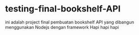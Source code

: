 # testing-final-bookshelf-API
ini adalah project final pembuatan bookshelf API yang dibangun menggunakan Nodejs dengan framework Hapi hapi hapi
